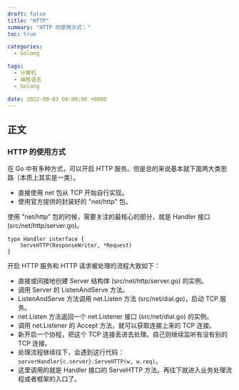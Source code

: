 ```yaml
---
draft: false
title: "HTTP"
summary: "HTTP 的使用方式；"
toc: true

categories:
  - Golang

tags:
  - 计算机
  - 编程语言
  - Golang

date: 2022-09-03 08:00:00 +0800
---
```


## 正文

### HTTP 的使用方式

在 Go 中有多种方式，可以开启 HTTP 服务。但是总的来说基本就下面两大类思路（本质上其实是一类）。

- 直接使用 net 包从 TCP 开始自行实现。
- 使用官方提供的封装好的 "net/http" 包。

使用 "net/http" 包的时候，需要关注的最核心的部分，就是 Handler 接口 (src/net/http/server.go)。

```
type Handler interface {
	ServeHTTP(ResponseWriter, *Request)
}
```

开启 HTTP 服务和 HTTP 请求被处理的流程大致如下：

- 直接或间接地创建 Server 结构体 (src/net/http/server.go) 的实例。
- 调用 Server 的 ListenAndServe 方法。
- ListenAndServe 方法调用 net.Listen 方法 (src/net/dial.go)，启动 TCP 服务。
- net.Listen 方法返回一个 net.Listener 接口 (src/net/dial.go) 的实例。
- 调用 net.Listener 的 Accept 方法，就可以获取连接上来的 TCP 连接。
- 新开启一个协程，把这个 TCP 连接丢进去处理。自己则继续监听有没有别的 TCP 连接。
- 处理流程继续往下，会遇到这行代码：`serverHandler{c.server}.ServeHTTP(w, w.req)`。
- 这里调用的就是 Handler 接口的 ServeHTTP 方法。再往下就进入业务处理流程或者框架的入口了。
